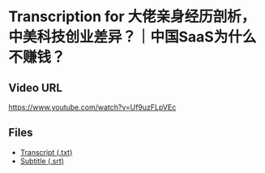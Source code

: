 # Transcription for 大佬亲身经历剖析，中美科技创业差异？｜中国SaaS为什么不赚钱？
## Video URL
https://www.youtube.com/watch?v=Uf9uzFLpVEc
 
## Files
- [Transcript (.txt)](./transcript.txt)
- [Subtitle (.srt)](./transcript.srt)
